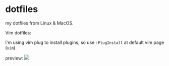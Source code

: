 # dotfiles
my dotfiles from Linux & MacOS.

Vim dotfiles:
  
  I'm using vim plug to install plugins, so use `:PlugInstall` at default vim page (`vim`).
  
  preview:
    <img src=https://i.imgur.com/LEAjJCe.png />
